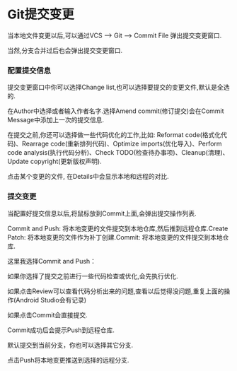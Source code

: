 # Git提交变更

当本地文件变更以后,可以通过VCS —&gt; Git —&gt; Commit File 弹出提交变更窗口.

当然,分支合并过后也会弹出提交变更窗口.

### 配置提交信息

提交变更窗口中你可以选择Change list,也可以选择要提交的变更文件,默认是全选的.

在Author中选择或者输入作者名字.选择Amend commit\(修订提交\)会在Commit Message中添加上一次的提交信息.

在提交之前,你还可以选择做一些代码优化的工作,比如: Reformat code\(格式化代码\)、Rearrage code\(重新排列代码\)、Optimize imports\(优化导入\)、Perform code analysis\(执行代码分析\)、Check TODO\(检查待办事项\)、Cleanup\(清理\)、Update copyright\(更新版权声明\).

点击某个变更的文件, 在Details中会显示本地和远程的对比.

### 提交变更

当配置好提交信息以后,将鼠标放到Commit上面,会弹出提交操作列表.

Commit and Push: 将本地变更的文件提交到本地仓库,然后推到远程仓库.Create Patch: 将本地变更的文件作为补丁创建.Commit: 将本地变更的文件提交到本地仓库.

这里我选择Commit and Push：

如果你选择了提交之前进行一些代码检查或优化,会先执行优化.

如果点击Review可以查看代码分析出来的问题,查看以后觉得没问题,重复上面的操作\(Android Studio会有记录\)

如果点击Commit会直接提交.

Commit成功后会提示Push到远程仓库.

默认提交到当前分支，你也可以选择其它分支.

点击Push将本地变更推送到选择的远程分支.

